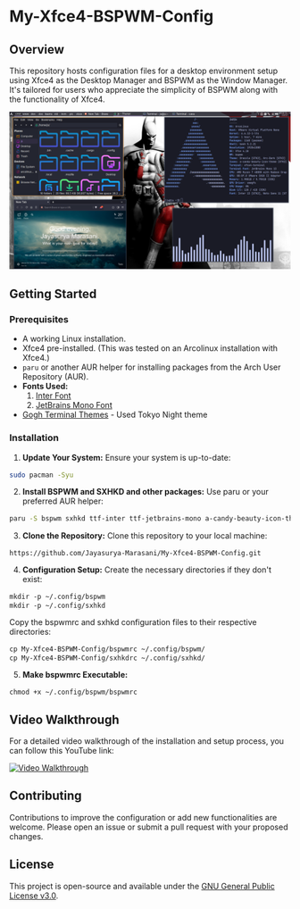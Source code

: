 # My-Xfce4-BSPWM-Config

## Overview
This repository hosts configuration files for a desktop environment setup using Xfce4 as the Desktop Manager and BSPWM as the Window Manager. It's tailored for users who appreciate the simplicity of BSPWM along with the functionality of Xfce4.


![Configuration Preview](https://github.com/Jayasurya-Marasani/My-Xfce4-BSPWM-Config/blob/main/my%20first%20rice.png)


## Getting Started

### Prerequisites
- A working Linux installation.
- Xfce4 pre-installed. (This was tested on an Arcolinux installation with Xfce4.)
- `paru` or another AUR helper for installing packages from the Arch User Repository (AUR).
-  **Fonts Used:**
      1. [Inter Font](https://fonts.google.com/specimen/Inter)
      2. [JetBrains Mono Font](https://fonts.google.com/specimen/JetBrains+Mono?query=JetBrain)
- [Gogh Terminal Themes](https://gogh-co.github.io/Gogh/)
      - Used Tokyo Night theme


### Installation

1. **Update Your System:**
Ensure your system is up-to-date:
```bash
sudo pacman -Syu
```
2. **Install BSPWM and SXHKD and other packages:**
Use paru or your preferred AUR helper:
```bash
paru -S bspwm sxhkd ttf-inter ttf-jetbrains-mono a-candy-beauty-icon-theme-git xcursor-breeze
``` 
3. **Clone the Repository:**
Clone this repository to your local machine:
```
https://github.com/Jayasurya-Marasani/My-Xfce4-BSPWM-Config.git
```
4. **Configuration Setup:**
Create the necessary directories if they don't exist:
```
mkdir -p ~/.config/bspwm
mkdir -p ~/.config/sxhkd
```
Copy the bspwmrc and sxhkd configuration files to their respective directories:
```
cp My-Xfce4-BSPWM-Config/bspwmrc ~/.config/bspwm/
cp My-Xfce4-BSPWM-Config/sxhkdrc ~/.config/sxhkd/
```

5. **Make bspwmrc Executable:**
```
chmod +x ~/.config/bspwm/bspwmrc
```

## Video Walkthrough

For a detailed video walkthrough of the installation and setup process, you can follow this YouTube link:

[![Video Walkthrough](https://img.youtube.com/vi/HxLW_dEx574/0.jpg)](https://www.youtube.com/watch?v=HxLW_dEx574)


## Contributing
Contributions to improve the configuration or add new functionalities are welcome. Please open an issue or submit a pull request with your proposed changes.

## License

This project is open-source and available under the [GNU General Public License v3.0](https://www.gnu.org/licenses/gpl-3.0.en.html).
